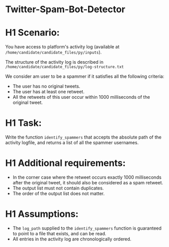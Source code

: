 # Twitter-Spam-Bot-Detector

# H1 Scenario:
You have access to platform's activity log (available at ```/home/candidate/candidate_files/py/inputs```).

The structure of the activity log is described in ```/home/candidate/candidate_files/py/log-structure.txt```

We consider am user to be a spammer if it satisfies all the following criteria:
- The user has no original tweets.
- The user has at least one retweet.
- All the retweets of this user occur within 1000 milliseconds of the original tweet.

# H1 Task:
Write the function ```identify_spammers``` that accepts the absolute path of the activity logfile, and returns a list of all the spammer usernames.

# H1 Additional requirements:
- In the corner case where the retweet occurs exactly 1000 milliseconds after the original tweet, it should also be considered as a spam retweet.
- The output list must not contain duplicates.
- The order of the output list does not matter.

# H1 Assumptions:
- The ```log_path``` supplied to the ```identify_spammers``` function is guaranteed to point to a file that exists, and can be read.
- All entries in the activity log are chronologically ordered.

